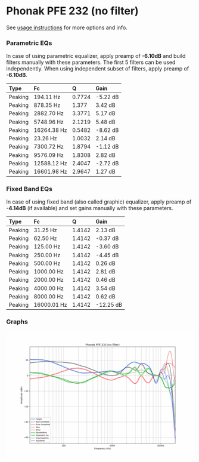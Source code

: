 # Phonak PFE 232 (no filter)
See [usage instructions](https://github.com/jaakkopasanen/AutoEq#usage) for more options and info.

### Parametric EQs
In case of using parametric equalizer, apply preamp of **-6.10dB** and build filters manually
with these parameters. The first 5 filters can be used independently.
When using independent subset of filters, apply preamp of **-6.10dB**.

| Type    | Fc          |      Q | Gain     |
|:--------|:------------|:-------|:---------|
| Peaking | 194.11 Hz   | 0.7724 | -5.22 dB |
| Peaking | 878.35 Hz   | 1.377  | 3.42 dB  |
| Peaking | 2882.70 Hz  | 3.3771 | 5.17 dB  |
| Peaking | 5748.96 Hz  | 2.1219 | 5.48 dB  |
| Peaking | 16264.38 Hz | 0.5482 | -8.62 dB |
| Peaking | 23.26 Hz    | 1.0032 | 2.14 dB  |
| Peaking | 7300.72 Hz  | 1.8794 | -1.12 dB |
| Peaking | 9576.09 Hz  | 1.8308 | 2.82 dB  |
| Peaking | 12588.12 Hz | 2.4047 | -2.72 dB |
| Peaking | 16601.98 Hz | 2.9647 | 1.27 dB  |

### Fixed Band EQs
In case of using fixed band (also called graphic) equalizer, apply preamp of **-4.14dB**
(if available) and set gains manually with these parameters.

| Type    | Fc          |      Q | Gain      |
|:--------|:------------|:-------|:----------|
| Peaking | 31.25 Hz    | 1.4142 | 2.13 dB   |
| Peaking | 62.50 Hz    | 1.4142 | -0.37 dB  |
| Peaking | 125.00 Hz   | 1.4142 | -3.60 dB  |
| Peaking | 250.00 Hz   | 1.4142 | -4.45 dB  |
| Peaking | 500.00 Hz   | 1.4142 | 0.26 dB   |
| Peaking | 1000.00 Hz  | 1.4142 | 2.81 dB   |
| Peaking | 2000.00 Hz  | 1.4142 | 0.46 dB   |
| Peaking | 4000.00 Hz  | 1.4142 | 3.54 dB   |
| Peaking | 8000.00 Hz  | 1.4142 | 0.62 dB   |
| Peaking | 16000.01 Hz | 1.4142 | -12.25 dB |

### Graphs
![](./Phonak%20PFE%20232%20(no%20filter).png)